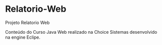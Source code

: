 # Relatorio-Web

Projeto Relatorio Web

Conteúdo do Curso Java Web realizado na Choice Sistemas desenvolvido na engine Eclipe.
